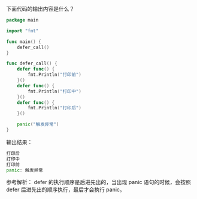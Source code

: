下面代码的输出内容是什么？

```go
package main

import "fmt"

func main() {
	defer_call()
}

func defer_call() {
	defer func() {
		fmt.Println("打印前")
	}()
	defer func() {
		fmt.Println("打印中")
	}()
	defer func() {
		fmt.Println("打印后")
	}()

	panic("触发异常")
}

```

输出结果：

```go
打印后
打印中
打印前
panic: 触发异常
```

参考解析：
defer 的执行顺序是后进先出的，当出现 panic 语句的时候，会按照 defer 后进先出的顺序执行，最后才会执行 panic。